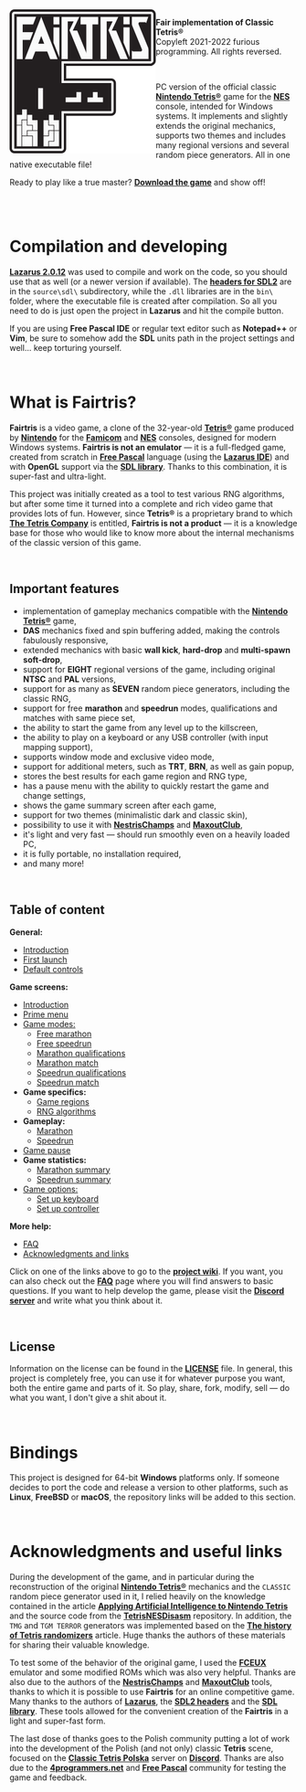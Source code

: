 <img align="left" src="blob/readme/logo.png">

**Fair implementation of Classic Tetris®**</br>
Copyleft 2021-2022 furious programming. All rights reversed.

</br>

PC version of the official classic **[Nintendo Tetris®](https://en.wikipedia.org/wiki/Tetris_(NES_video_game))** game for the **[NES](https://en.wikipedia.org/wiki/Nintendo_Entertainment_System)** console, intended for Windows systems. It implements and slightly extends the original mechanics, supports two themes and includes many regional versions and several random piece generators. All in one native executable file!

Ready to play like a true master? **[Download the game](https://github.com/furious-programming/Fairtris/releases/download/v3.0.0.1-beta/fairtris_3.0_beta_release.zip)** and show off!

</br></br>

# Compilation and developing

**[Lazarus 2.0.12](https://sourceforge.net/projects/lazarus)** was used to compile and work on the code, so you should use that as well (or a newer version if available). The **[headers for SDL2](https://github.com/PascalGameDevelopment/SDL2-for-Pascal)** are in the `source\sdl\` subdirectory, while the `.dll` libraries are in the `bin\` folder, where the executable file is created after compilation. So all you need to do is just open the project in **Lazarus** and hit the compile button.

If you are using **Free Pascal IDE** or regular text editor such as **Notepad++** or **Vim**, be sure to somehow add the **SDL** units path in the project settings and well... keep torturing yourself.

</br>

# What is Fairtris?

**Fairtris** is a video game, a clone of the 32-year-old **[Tetris®](https://en.wikipedia.org/wiki/Tetris_(NES_video_game))** game produced by **[Nintendo](https://www.nintendo.com)** for the **[Famicom](https://en.wikipedia.org/wiki/Nintendo_Entertainment_System)** and **[NES](https://en.wikipedia.org/wiki/Nintendo_Entertainment_System)** consoles, designed for modern Windows systems. **Fairtris is not an emulator** — it is a full-fledged game, created from scratch in **[Free Pascal](https://www.freepascal.org)** language (using the **[Lazarus IDE](https://www.lazarus-ide.org)**) and with **OpenGL** support via the **[SDL library](https://www.libsdl.org)**. Thanks to this combination, it is super-fast and ultra-light.

This project was initially created as a tool to test various RNG algorithms, but after some time it turned into a complete and rich video game that provides lots of fun. However, since **Tetris®** is a proprietary brand to which **[The Tetris Company](https://tetris.com/)** is entitled, **Fairtris is not a product** — it is a knowledge base for those who would like to know more about the internal mechanisms of the classic version of this game.

</br>

## Important features

- implementation of gameplay mechanics compatible with the **[Nintendo Tetris®](https://en.wikipedia.org/wiki/Tetris_(NES_video_game))** game,
- **DAS** mechanics fixed and spin buffering added, making the controls fabulously responsive,
- extended mechanics with basic **wall kick**, **hard-drop** and **multi-spawn soft-drop**,
- support for **EIGHT** regional versions of the game, including original **NTSC** and **PAL** versions,
- support for as many as **SEVEN** random piece generators, including the classic RNG,
- support for free **marathon** and **speedrun** modes, qualifications and matches with same piece set,
- the ability to start the game from any level up to the killscreen,
- the ability to play on a keyboard or any USB controller (with input mapping support),
- supports window mode and exclusive video mode,
- support for additional meters, such as **TRT**, **BRN**, as well as gain popup,
- stores the best results for each game region and RNG type,
- has a pause menu with the ability to quickly restart the game and change settings,
- shows the game summary screen after each game,
- support for two themes (minimalistic dark and classic skin),
- possibility to use it with **[NestrisChamps](https://nestrischamps.herokuapp.com)** and **[MaxoutClub](https://maxoutclub.com)**,
- it's light and very fast — should run smoothly even on a heavily loaded PC,
- it is fully portable, no installation required,
- and many more!

</br>

## Table of content

**General:**
* [Introduction](https://github.com/furious-programming/Fairtris/wiki)
* [First launch](https://github.com/furious-programming/Fairtris/wiki/first-launch)
* [Default controls](https://github.com/furious-programming/Fairtris/wiki/default-controls)

**Game screens:**
* [Introduction](https://github.com/furious-programming/Fairtris/wiki/game-scenes)
* [Prime menu](https://github.com/furious-programming/Fairtris/wiki/prime-menu)
* [Game modes:](https://github.com/furious-programming/Fairtris/wiki/game-modes)
    * [Free marathon](https://github.com/furious-programming/Fairtris/wiki/free-marathon)
    * [Free speedrun](https://github.com/furious-programming/Fairtris/wiki/free-speedrun)
    * [Marathon qualifications](https://github.com/furious-programming/Fairtris/wiki/marathon-qualifications)
    * [Marathon match](https://github.com/furious-programming/Fairtris/wiki/marathon-match)
    * [Speedrun qualifications](https://github.com/furious-programming/Fairtris/wiki/speedrun-qualifications)
    * [Speedrun match](https://github.com/furious-programming/Fairtris/wiki/speedrun-match)
* **Game specifics:**
    * [Game regions](https://github.com/furious-programming/Fairtris/wiki/game-regions)
    * [RNG algorithms](https://github.com/furious-programming/Fairtris/wiki/rng-algorithms)
* **Gameplay:**
    * [Marathon](https://github.com/furious-programming/Fairtris/wiki/marathon)
    * [Speedrun](https://github.com/furious-programming/Fairtris/wiki/speedrun)
* [Game pause](https://github.com/furious-programming/Fairtris/wiki/game-pause)
* **Game statistics:**
    * [Marathon summary](https://github.com/furious-programming/Fairtris/wiki/marathon-summary)
    * [Speedrun summary](https://github.com/furious-programming/Fairtris/wiki/speedrun-summary)
* [Game options:](https://github.com/furious-programming/Fairtris/wiki/game-options)
    * [Set up keyboard](https://github.com/furious-programming/Fairtris/wiki/set-up-keyboard)
    * [Set up controller](https://github.com/furious-programming/Fairtris/wiki/set-up-controller)

**More help:**
* [FAQ](https://github.com/furious-programming/Fairtris/wiki/faq)
* [Acknowledgments and links](https://github.com/furious-programming/Fairtris/wiki/acknowledgments-and-links)

Click on one of the links above to go to the **[project wiki](https://github.com/furious-programming/fairtris/wiki)**. If you want, you can also check out the **[FAQ](https://github.com/furious-programming/Fairtris/wiki/faq)** page where you will find answers to basic questions. If you want to help develop the game, please visit the **[Discord server](https://discord.gg/qQRfEDcTrY)** and write what you think about it.

</br>

## License

Information on the license can be found in the **[LICENSE](LICENSE)** file. In general, this project is completely free, you can use it for whatever purpose you want, both the entire game and parts of it. So play, share, fork, modify, sell — do what you want, I don't give a shit about it.

</br>

# Bindings

This project is designed for 64-bit **Windows** platforms only. If someone decides to port the code and release a version to other platforms, such as **Linux**, **FreeBSD** or **macOS**, the repository links will be added to this section.

</br>

# Acknowledgments and useful links

During the development of the game, and in particular during the reconstruction of the original **[Nintendo Tetris®](https://en.wikipedia.org/wiki/Tetris_(NES_video_game))** mechanics and the `CLASSIC` random piece generator used in it, I relied heavily on the knowledge contained in the article **[Applying Artificial Intelligence to Nintendo Tetris](https://meatfighter.com/nintendotetrisai)** and the source code from the **[TetrisNESDisasm](https://github.com/CelestialAmber/TetrisNESDisasm)** repository. In addition, the `TMG` and `TGM TERROR` generators was implemented based on the **[The history of Tetris randomizers](https://simon.lc/the-history-of-tetris-randomizers)** article. Huge thanks the authors of these materials for sharing their valuable knowledge.

To test some of the behavior of the original game, I used the **[FCEUX](http://fceux.com)** emulator and some modified ROMs which was also very helpful. Thanks are also due to the authors of the **[NestrisChamps](https://nestrischamps.herokuapp.com)** and **[MaxoutClub](https://maxoutclub.com)** tools, thanks to which it is possible to use **Fairtris** for an online competitive game. Many thanks to the authors of **[Lazarus](https://www.lazarus-ide.org/)**, the **[SDL2 headers](https://github.com/PascalGameDevelopment/SDL2-for-Pascal)** and the **[SDL library](https://www.libsdl.org)**. These tools allowed for the convenient creation of the **Fairtris** in a light and super-fast form.

The last dose of thanks goes to the Polish community putting a lot of work into the development of the Polish (and not only) classic **Tetris** scene, focused on the **[Classic Tetris Polska](https://discord.gg/QXPv3RSZ)** server on **[Discord](https://discord.com/)**. Thanks are also due to the **[4programmers.net](https://4programmers.net/)** and **[Free Pascal](https://forum.lazarus.freepascal.org/)** community for testing the game and feedback.
